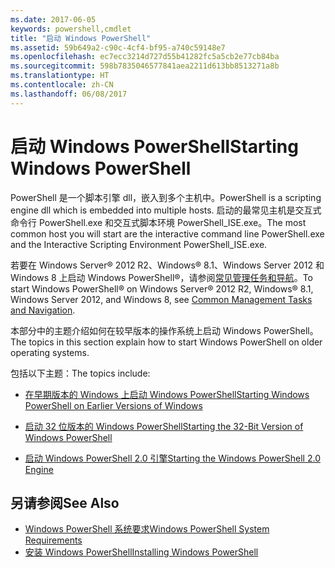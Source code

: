 ```yaml
---
ms.date: 2017-06-05
keywords: powershell,cmdlet
title: "启动 Windows PowerShell"
ms.assetid: 59b649a2-c90c-4cf4-bf95-a740c59148e7
ms.openlocfilehash: ec7ecc3214d727d55b41282fc5a5cb2e77cb84ba
ms.sourcegitcommit: 598b7835046577841aea2211d613bb8513271a8b
ms.translationtype: HT
ms.contentlocale: zh-CN
ms.lasthandoff: 06/08/2017
---
```

# <a name="starting-windows-powershell"></a><span data-ttu-id="2ba64-103">启动 Windows PowerShell</span><span class="sxs-lookup"><span data-stu-id="2ba64-103">Starting Windows PowerShell</span></span>
<span data-ttu-id="2ba64-104">PowerShell 是一个脚本引擎 dll，嵌入到多个主机中。</span><span class="sxs-lookup"><span data-stu-id="2ba64-104">PowerShell is a scripting engine dll which is embedded into multiple hosts.</span></span>  <span data-ttu-id="2ba64-105">启动的最常见主机是交互式命令行 PowerShell.exe 和交互式脚本环境 PowerShell_ISE.exe。</span><span class="sxs-lookup"><span data-stu-id="2ba64-105">The most common host you will start are the interactive command line PowerShell.exe and the Interactive Scripting Environment PowerShell_ISE.exe.</span></span>  

<span data-ttu-id="2ba64-106">若要在 Windows Server® 2012 R2、Windows® 8.1、Windows Server 2012 和 Windows 8 上启动 Windows PowerShell®，请参阅[常见管理任务和导航](http://technet.microsoft.com/library/hh831491.aspx)。</span><span class="sxs-lookup"><span data-stu-id="2ba64-106">To start Windows PowerShell® on Windows Server® 2012 R2, Windows® 8.1, Windows Server 2012, and Windows 8, see [Common Management Tasks and Navigation](http://technet.microsoft.com/library/hh831491.aspx).</span></span>

<span data-ttu-id="2ba64-107">本部分中的主题介绍如何在较早版本的操作系统上启动 Windows PowerShell。</span><span class="sxs-lookup"><span data-stu-id="2ba64-107">The topics in this section explain how to start Windows PowerShell on older operating systems.</span></span>

<span data-ttu-id="2ba64-108">包括以下主题：</span><span class="sxs-lookup"><span data-stu-id="2ba64-108">The topics include:</span></span>

-   [<span data-ttu-id="2ba64-109">在早期版本的 Windows 上启动 Windows PowerShell</span><span class="sxs-lookup"><span data-stu-id="2ba64-109">Starting Windows PowerShell on Earlier Versions of Windows</span></span>](Starting-Windows-PowerShell-on-Earlier-Versions-of-Windows.md)

-   [<span data-ttu-id="2ba64-110">启动 32 位版本的 Windows PowerShell</span><span class="sxs-lookup"><span data-stu-id="2ba64-110">Starting the 32-Bit Version of Windows PowerShell</span></span>](Starting-the-32-Bit-Version-of-Windows-PowerShell.md)

-   [<span data-ttu-id="2ba64-111">启动 Windows PowerShell 2.0 引擎</span><span class="sxs-lookup"><span data-stu-id="2ba64-111">Starting the Windows PowerShell 2.0 Engine</span></span>](Starting-the-Windows-PowerShell-2.0-Engine.md)

## <a name="see-also"></a><span data-ttu-id="2ba64-112">另请参阅</span><span class="sxs-lookup"><span data-stu-id="2ba64-112">See Also</span></span>
- [<span data-ttu-id="2ba64-113">Windows PowerShell 系统要求</span><span class="sxs-lookup"><span data-stu-id="2ba64-113">Windows PowerShell System Requirements</span></span>](Windows-PowerShell-System-Requirements.md)
- [<span data-ttu-id="2ba64-114">安装 Windows PowerShell</span><span class="sxs-lookup"><span data-stu-id="2ba64-114">Installing Windows PowerShell</span></span>](Installing-Windows-PowerShell.md)


